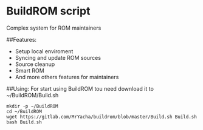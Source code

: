 # BuildROM script

Complex system for ROM maintainers

##Features:
* Setup local enviroment
* Syncing and update ROM sources
* Source cleanup
* Smart ROM
* And more others features for maintainers

##Using:
For start using BuildROM tou need download it to ~/BuildROM/Build.sh


    mkdir -p ~/BuildROM 
    cd ~/BuildROM
    wget https://gitlab.com/MrYacha/buildrom/blob/master/Build.sh Build.sh
    bash Build.sh

